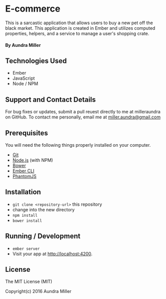 # E-commerce

This is a sarcastic application that allows users to buy a new pet off the black market. This application is created in Ember and utilizes computed properties, helpers, and a service to manage a user's shopping crate.

#### By Aundra Miller

## Technologies Used
* Ember
* JavaScript
* Node / NPM

## Support and Contact Details
For bug fixes or updates, submit a pull reuest directly to me at milleraundra on GitHub. To contact me personally, email me at miller.aundra@gmail.com

## Prerequisites

You will need the following things properly installed on your computer.

* [Git](http://git-scm.com/)
* [Node.js](http://nodejs.org/) (with NPM)
* [Bower](http://bower.io/)
* [Ember CLI](http://ember-cli.com/)
* [PhantomJS](http://phantomjs.org/)

## Installation

* `git clone <repository-url>` this repository
* change into the new directory
* `npm install`
* `bower install`

## Running / Development

* `ember server`
* Visit your app at [http://localhost:4200](http://localhost:4200).

## License
The MIT License (MIT)

Copyright(c) 2016 Aundra Miller
